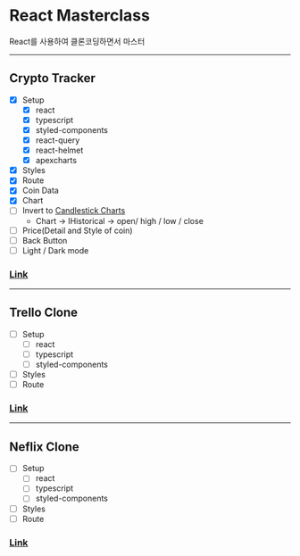 # React Masterclass

React를 사용하여 클론코딩하면서 마스터

---

## Crypto Tracker

- [x] Setup
  - [x] react
  - [x] typescript
  - [x] styled-components
  - [x] react-query
  - [x] react-helmet
  - [x] apexcharts
- [x] Styles
- [x] Route
- [x] Coin Data
- [x] Chart
- [ ] Invert to [Candlestick Charts](https://apexcharts.com/react-chart-demos/candlestick-charts/category-x-axis/)
  - Chart -> IHistorical -> open/ high / low / close
- [ ] Price(Detail and Style of coin)
- [ ] Back Button
- [ ] Light / Dark mode

### [Link](#)

---

## Trello Clone

- [ ] Setup
  - [ ] react
  - [ ] typescript
  - [ ] styled-components
- [ ] Styles
- [ ] Route

### [Link](#)

---

## Neflix Clone

- [ ] Setup
  - [ ] react
  - [ ] typescript
  - [ ] styled-components
- [ ] Styles
- [ ] Route

### [Link](#)
